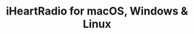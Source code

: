 ---
name: iHeartRadio
url: 'https://www.iheart.com'
category: Music
title: 'iHeartRadio for macOS, Windows & Linux'
key: iheartradio

---